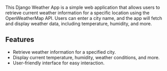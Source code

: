This Django Weather App is a simple web application that allows users to retrieve current weather information for a specific location using the OpenWeatherMap API. Users can enter a city name, and the app will fetch and display weather data, including temperature, humidity, and more.

## Features
- Retrieve weather information for a specified city.
- Display current temperature, humidity, weather conditions, and more.
- User-friendly interface for easy interaction.
